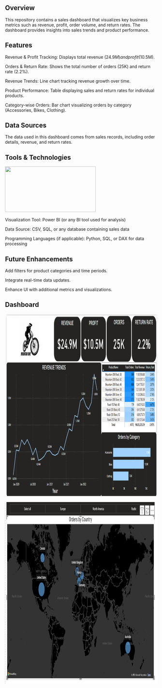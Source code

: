 ## Overview

This repository contains a sales dashboard that visualizes key business metrics such as revenue, profit, order volume, and return rates. The dashboard provides insights into sales trends and product performance.

## Features

Revenue & Profit Tracking: Displays total revenue ($24.9M) and profit ($10.5M).

Orders & Return Rate: Shows the total number of orders (25K) and return rate (2.2%).

Revenue Trends: Line chart tracking revenue growth over time.

Product Performance: Table displaying sales and return rates for individual products.

Category-wise Orders: Bar chart visualizing orders by category (Accessories, Bikes, Clothing).

## Data Sources

The data used in this dashboard comes from sales records, including order details, revenue, and return rates.

## Tools & Technologies

<img src="./ PowerBi.png" width="300" height="150"/>&nbsp;


Visualization Tool: Power BI (or any BI tool used for analysis)

Data Source: CSV, SQL, or any database containing sales data

Programming Languages (if applicable): Python, SQL, or DAX for data processing

## Future Enhancements

Add filters for product categories and time periods.

Integrate real-time data updates.

Enhance UI with additional metrics and visualizations.

## Dashboard

<img src="Images/Dashboard.png" width="3000" height="600"/>&nbsp;
<img src="Images/Page2.png" width="3000" height="600"/>&nbsp;

